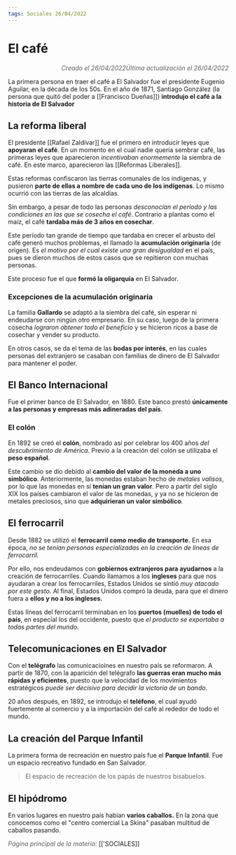 ```yaml
---
tags: Sociales 26/04/2022
---
```


# El café
<div style="text-align: right; opacity: 0.7; font-style: italic;">Creado el 26/04/2022</divoriginaria
<div style="text-align: right; opacity: 0.7; font-style: italic;">Última actualización el 26/04/2022</div>

La primera persona en traer el café a El Salvador fue el presidente Eugenio Aguilar, en la década de los 50s. En el año de 1871, Santiago González (la persona que quitó del poder a [[Francisco Dueñas]]) **introdujo el café a la historia de El Salvador**

## La reforma liberal

El presidente [[Rafael Zaldívar]] fue el primero en introducir leyes que **apoyaran el café**.
En un momento en el cual nadie quería sembrar café, las primeras leyes que aparecieron *incentivaban enormemente* la siembra de café. En este marco, aparecieron las [[Reformas Liberales]].

Estas reformas confiscaron las tierras comunales de los indígenas, y pusieron **parte de ellas a nombre de cada uno de los indígenas**. Lo mismo ocurrió con las tierras de las alcaldías.

Sin embargo, a pesar de todo las personas *desconocían el período y las condiciones en las que se cosecha el café*. Contrario a plantas como el maíz, el café **tardaba más de 3 años en cosechar**.

Este período tan grande de tiempo que tardaba en crecer el arbusto del café generó muchos problemas, el llamado la **acumulación originaria** (de origen). Es *el motivo por el cual existe una gran desigualdad* en el país, pues se dieron muchos de estos casos que se repitieron con muchas personas.

Este proceso fue el que **formó la oligarquía** en El Salvador.

### Excepciones de la acumulación originaria

La familia **Gallardo** se adaptó a la siembra del café, sin esperar ni endeudarse con ningún  otro empresario. En su caso, luego de la primera cosecha *lograron obtener todo el beneficio* y se hicieron ricos a base de cosechar y vender su producto.

En otros casos, se da el tema de las **bodas por interés**, en las cuales personas del extranjero se casaban con familias de dinero de El Salvador para mantener el poder.

## El Banco Internacional

Fue el primer banco de El Salvador, en 1880. Este banco prestó **únicamente a las personas y empresas más adineradas del país**.

### El colón

En 1892 se creó el **colón**, nombrado así por celebrar los 400 años *del descubrimiento de América*. Previo a la creación del colón se utilizaba el **peso español**.

Este cambio se dio debido al **cambio del valor de la moneda a uno simbólico**. Anteriormente, las monedas estaban hecho de *metales valisos*, por lo que las monedas en sí **tenían un gran valor**. Pero a partir del siglo XIX los países cambiaron el valor de las monedas, y ya no se hicieron de metales preciosos, sino que **adquirieran un valor simbólico**.

## El ferrocarril

Desde 1882 se utilizó el **ferrocarril como medio de transporte.** En esa época, *no se tenían personas especializadas en la creación de líneas de ferrocarril.* 

Por ello, nos endeudamos con **gobiernos extranjeros para ayudarnos** a la creación de ferrocarriles. Cuando llamamos a los **ingleses** para que nos ayudaran a crear los ferrocarriles, Estados Unidos se sintió *muy atacado por este gesto.* 
Al final, Estados Unidos compró la deuda, para que el dinero fuera a **ellos y no a los ingleses.**

Estas líneas del ferrocarril terminaban en los **puertos (muelles) de todo el país**, en especial los del occidente, puesto que *el producto se exportaba a todas partes del mundo.*

## Telecomunicaciones en El Salvador

Con el **telégrafo** las comunicacioines en nuestro país se reformaron. A partir de 1870, con la aparición del telégrafo **las guerras eran mucho más rápidas y eficientes**, puesto que la velocidad de los movimientos estratégicos *puede ser decisivo para decidir la victoria de un bando*.

20 años después, en 1892, se introdujo el **teléfono**, el cual ayudó fuertemente al comercio y a la importación del café al rededor de todo el mundo.

## La creación del Parque Infantil

La primera forma de recreación en nuestro país fue el **Parque Infantil**. Fue un espacio recreativo fundado en San Salvador.

> El espacio de recreación de los papás de nuestros bisabuelos.

## El hipódromo 

En varios lugares en nuestro país habían **varios caballos.** En la zona que conocemos como el "centro comercial La Skina" pasaban multitud de caballos pasando.

<span style="opacity: 0.7; font-style: italic;">Página principal de la materia:</span> [['SOCIALES]]